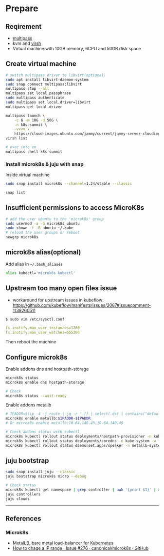 # Prepare

## Reqirement

* [multipass](https://multipass.run/)
* kvm and [virsh](https://www.libvirt.org/manpages/virsh.html)
* Virtual machine with 10GB memory, 6CPU and 50GB disk space

## Create virtual machine

```sh
# switch multipass driver to libvirt(optional)
sudo apt install libvirt-daemon-system
sudo snap connect multipass:libvirt
multipass stop --all
multipass set local.passphrase
sudo multipass authenticate
sudo multipass set local.driver=libvirt
multipass get local.driver

multipass launch \
    -c 6 -m 10G -d 50G \
    -n k8s-summit \
    -vvvv \
    https://cloud-images.ubuntu.com/jammy/current/jammy-server-cloudimg-amd64.img
virsh list

# exec into vm
multipass shell k8s-summit
```

### Install microk8s & juju with snap

Inside virtual machine

```sh
sudo snap install microk8s --channel=1.24/stable --classic

snap list
```

## Insufficient permissions to access MicroK8s

```sh
# add the user ubuntu to the 'microk8s' group
sudo usermod -a -G microk8s ubuntu
sudo chown -f -R ubuntu ~/.kube
# reload the user groups or reboot
newgrp microk8s
```

## microk8s alias(optional)

Add alias in `~/.bash_aliases`

```sh
alias kubectl='microk8s kubectl'
```

## Upstream too many open files issue

* workaround for upstream issues in kubeflow: https://github.com/kubeflow/manifests/issues/2087#issuecomment-1139260511

```sh
$ sudo vim /etc/sysctl.conf
```


```yaml
fs.inotify.max_user_instances=1280
fs.inotify.max_user_watches=655360
```

Then reboot the machine


## Configure microk8s

Enable addons dns and hostpath-storage

```sh
microk8s status
microk8s enable dns hostpath-storage

# Check
microk8s status --wait-ready
```

Enable addons metallb

```sh
# IPADDR=$(ip -4 -j route | jq -r '.[] | select(.dst | contains("default")) | .prefsrc')
microk8s enable metallb:$IPADDR-$IPADDR
# Or microk8s enable metallb:10.64.140.43-10.64.140.49
```

```sh
# Check addons status with kubectl
microk8s kubectl rollout status deployments/hostpath-provisioner -n kube-system -w
microk8s kubectl rollout status deployments/coredns -n kube-system -w
microk8s kubectl rollout status daemonset.apps/speaker -n metallb-system -w
```

## juju bootstrap

```sh
sudo snap install juju --classic
juju bootstrap microk8s micro --debug

# Check status
microk8s kubectl get namespace | grep controller | awk '{print $1}' | xargs microk8s kubectl get all -n
juju controllers
juju clouds
```

---

## References

### Microk8s

* [MetalLB, bare metal load-balancer for Kubernetes](https://metallb.universe.tf/)
* [How to chage a IP range · Issue #276 · canonical/microk8s · GitHub](https://github.com/canonical/microk8s/issues/276#issuecomment-687663776)
